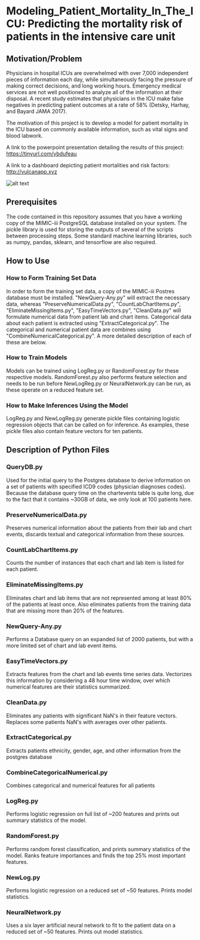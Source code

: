 # Modeling_Patient_Mortality_In_The_ICU: Predicting the mortality risk of patients in the intensive care unit

## Motivation/Problem
Physicians in hospital ICUs are overwhelmed with over 7,000 independent pieces of information each day, while simultaneously facing the pressure of making correct decisions, and long working hours. Emergency medical services are not well positioned to analyze all of the information at their disposal. A recent study estimates that physicians in the ICU make false negatives in predicting patient outcomes at a rate of 58% (Detsky, Harhay, and Bayard JAMA 2017).

The motivation of this project is to develop a model for patient mortality in the ICU based on commonly available information, such as vital signs and blood labwork. 

A link to the powerpoint presentation detailing the results of this project: https://tinyurl.com/ybdufeau

A link to a dashboard depicting patient mortalities and risk factors: http://vulcanapp.xyz

![alt text](https://i.imgur.com/a7weOAk.png)

## Prerequisites
The code contained in this repository assumes that you have a working copy of the MIMIC-iii PostgreSQL database installed on your system. The pickle library is used for storing the outputs of several of the scripts between processing steps. Some standard machine learning libraries, such as numpy, pandas, sklearn, and tensorflow are also required.

## How to Use
### How to Form Training Set Data
In order to form the training set data, a copy of the MIMIC-iii Postres database must be installed. "NewQuery-Any.py" will extract the necessary data, whereas "PreserveNumericalData.py", "CountLabChartItems.py", "EliminateMissingItems.py", "EasyTimeVectors.py", "CleanData.py" will formulate numerical data from patient lab and chart items. Categorical data about each patient is extracted using "ExtractCategorical.py". The categorical and numerical patient data are combines using "CombineNumericalCategorical.py". A more detailed description of each of these are below.

### How to Train Models 
Models can be trained using LogReg.py or RandomForest.py for these respective models. RandomForest.py also performs feature selection and needs to be run before NewLogReg.py or NeuralNetwork.py can be run, as these operate on a reduced feature set.

### How to Make Inferences Using the Model
LogReg.py and NewLogReg.py generate pickle files containing logistic regression objects that can be called on for inference. As examples, these pickle files also contain feature vectors for ten patients.

## Description of Python Files

### QueryDB.py 
Used for the initial query to the Postgres database to derive information on a set of patients with specified ICD9 codes (physician diagnoses codes). Because the database query time on the chartevents table is quite long, due to the fact that it contains ~30GB of data, we only look at 100 patients here. 

### PreserveNumericalData.py
Preserves numerical information about the patients from their lab and chart events, discards textual and categorical information from these sources.

### CountLabChartItems.py
Counts the number of instances that each chart and lab item is listed for each patient.

### EliminateMissingItems.py
Eliminates chart and lab items that are not represented among at least 80% of the patients at least once. Also eliminates patients from the training data that are missing more than 20% of the features.

### NewQuery-Any.py
Performs a Database query on an expanded list of 2000 patients, but with a more limited set of chart and lab event items. 

### EasyTimeVectors.py
Extracts features from the chart and lab events time series data. Vectorizes this information by considering a 48 hour time window, over which numerical features are their statistics summarized.

### CleanData.py
Eliminates any patients with significant NaN's in their feature vectors. Replaces some patients NaN's with averages over other patients. 

### ExtractCategorical.py
Extracts patients ethnicity, gender, age, and other information from the postgres database

### CombineCategoricalNumerical.py
Combines categorical and numerical features for all patients

### LogReg.py
Performs logistic regression on full list of ~200 features and prints out summary statistics of the model.

### RandomForest.py
Performs random forest classification, and prints summary statistics of the model. Ranks feature importances and finds the top 25% most important features.

### NewLog.py
Performs logistic regression on a reduced set of ~50 features. Prints model statistics.

### NeuralNetwork.py
Uses a six layer artificial neural network to fit to the patient data on a reduced set of ~50 features. Prints out model statistics.
